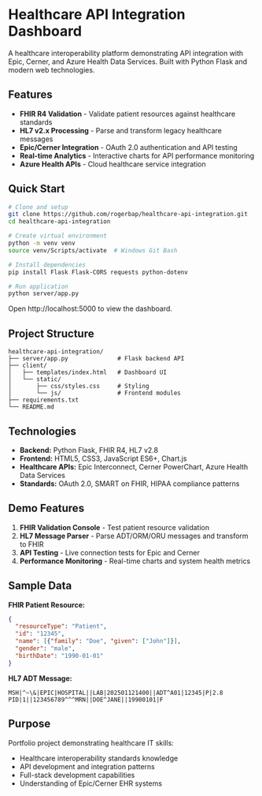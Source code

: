 # Healthcare API Integration Dashboard

A healthcare interoperability platform demonstrating API integration with Epic, Cerner, and Azure Health Data Services. Built with Python Flask and modern web technologies.

## Features

- **FHIR R4 Validation** - Validate patient resources against healthcare standards
- **HL7 v2.x Processing** - Parse and transform legacy healthcare messages
- **Epic/Cerner Integration** - OAuth 2.0 authentication and API testing
- **Real-time Analytics** - Interactive charts for API performance monitoring
- **Azure Health APIs** - Cloud healthcare service integration

## Quick Start

```bash
# Clone and setup
git clone https://github.com/rogerbap/healthcare-api-integration.git
cd healthcare-api-integration

# Create virtual environment
python -m venv venv
source venv/Scripts/activate  # Windows Git Bash

# Install dependencies
pip install Flask Flask-CORS requests python-dotenv

# Run application
python server/app.py
```

Open http://localhost:5000 to view the dashboard.

## Project Structure

```
healthcare-api-integration/
├── server/app.py              # Flask backend API
├── client/
│   ├── templates/index.html   # Dashboard UI
│   └── static/
│       ├── css/styles.css     # Styling
│       └── js/                # Frontend modules
├── requirements.txt
└── README.md
```

## Technologies

- **Backend:** Python Flask, FHIR R4, HL7 v2.8
- **Frontend:** HTML5, CSS3, JavaScript ES6+, Chart.js
- **Healthcare APIs:** Epic Interconnect, Cerner PowerChart, Azure Health Data Services
- **Standards:** OAuth 2.0, SMART on FHIR, HIPAA compliance patterns

## Demo Features

1. **FHIR Validation Console** - Test patient resource validation
2. **HL7 Message Parser** - Parse ADT/ORM/ORU messages and transform to FHIR
3. **API Testing** - Live connection tests for Epic and Cerner
4. **Performance Monitoring** - Real-time charts and system health metrics

## Sample Data

**FHIR Patient Resource:**
```json
{
  "resourceType": "Patient",
  "id": "12345",
  "name": [{"family": "Doe", "given": ["John"]}],
  "gender": "male",
  "birthDate": "1990-01-01"
}
```

**HL7 ADT Message:**
```
MSH|^~\&|EPIC|HOSPITAL||LAB|202501121400||ADT^A01|12345|P|2.8
PID|1||123456789^^^MRN||DOE^JANE||19900101|F
```

## Purpose

Portfolio project demonstrating healthcare IT skills:
- Healthcare interoperability standards knowledge
- API development and integration patterns
- Full-stack development capabilities
- Understanding of Epic/Cerner EHR systems
